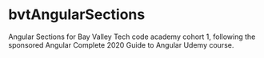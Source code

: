 # bvtAngularSections
Angular Sections for Bay Valley Tech code academy cohort 1, following the sponsored Angular Complete 2020 Guide to Angular Udemy course.
